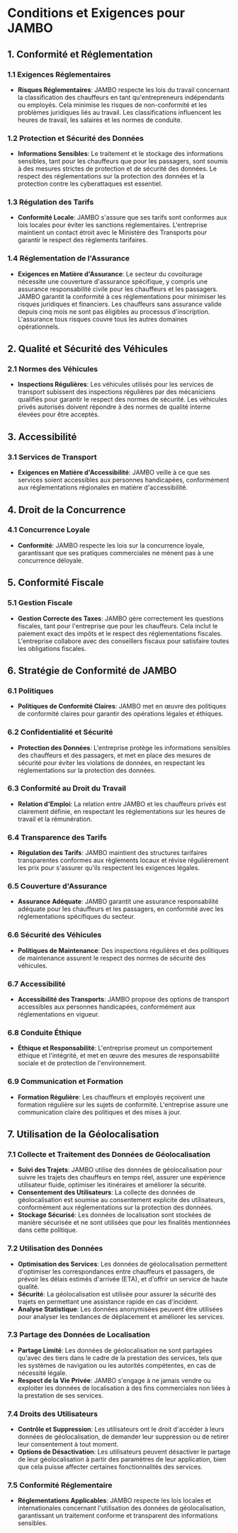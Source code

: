 # Conditions et Exigences pour JAMBO

## 1. Conformité et Réglementation

### 1.1 Exigences Réglementaires
- **Risques Réglementaires**: JAMBO respecte les lois du travail concernant la classification des chauffeurs en tant qu'entrepreneurs indépendants ou employés. Cela minimise les risques de non-conformité et les problèmes juridiques liés au travail. Les classifications influencent les heures de travail, les salaires et les normes de conduite.

### 1.2 Protection et Sécurité des Données
- **Informations Sensibles**: Le traitement et le stockage des informations sensibles, tant pour les chauffeurs que pour les passagers, sont soumis à des mesures strictes de protection et de sécurité des données. Le respect des réglementations sur la protection des données et la protection contre les cyberattaques est essentiel.

### 1.3 Régulation des Tarifs
- **Conformité Locale**: JAMBO s'assure que ses tarifs sont conformes aux lois locales pour éviter les sanctions réglementaires. L'entreprise maintient un contact étroit avec le Ministère des Transports pour garantir le respect des règlements tarifaires.

### 1.4 Réglementation de l'Assurance
- **Exigences en Matière d'Assurance**: Le secteur du covoiturage nécessite une couverture d'assurance spécifique, y compris une assurance responsabilité civile pour les chauffeurs et les passagers. JAMBO garantit la conformité à ces réglementations pour minimiser les risques juridiques et financiers. Les chauffeurs sans assurance valide depuis cinq mois ne sont pas éligibles au processus d'inscription. L'assurance tous risques couvre tous les autres domaines opérationnels.

## 2. Qualité et Sécurité des Véhicules

### 2.1 Normes des Véhicules
- **Inspections Régulières**: Les véhicules utilisés pour les services de transport subissent des inspections régulières par des mécaniciens qualifiés pour garantir le respect des normes de sécurité. Les véhicules privés autorisés doivent répondre à des normes de qualité interne élevées pour être acceptés.

## 3. Accessibilité

### 3.1 Services de Transport
- **Exigences en Matière d'Accessibilité**: JAMBO veille à ce que ses services soient accessibles aux personnes handicapées, conformément aux réglementations régionales en matière d'accessibilité.

## 4. Droit de la Concurrence

### 4.1 Concurrence Loyale
- **Conformité**: JAMBO respecte les lois sur la concurrence loyale, garantissant que ses pratiques commerciales ne mènent pas à une concurrence déloyale.

## 5. Conformité Fiscale

### 5.1 Gestion Fiscale
- **Gestion Correcte des Taxes**: JAMBO gère correctement les questions fiscales, tant pour l'entreprise que pour les chauffeurs. Cela inclut le paiement exact des impôts et le respect des réglementations fiscales. L'entreprise collabore avec des conseillers fiscaux pour satisfaire toutes les obligations fiscales.

## 6. Stratégie de Conformité de JAMBO

### 6.1 Politiques
- **Politiques de Conformité Claires**: JAMBO met en œuvre des politiques de conformité claires pour garantir des opérations légales et éthiques.

### 6.2 Confidentialité et Sécurité
- **Protection des Données**: L'entreprise protège les informations sensibles des chauffeurs et des passagers, et met en place des mesures de sécurité pour éviter les violations de données, en respectant les réglementations sur la protection des données.

### 6.3 Conformité au Droit du Travail
- **Relation d'Emploi**: La relation entre JAMBO et les chauffeurs privés est clairement définie, en respectant les réglementations sur les heures de travail et la rémunération.

### 6.4 Transparence des Tarifs
- **Régulation des Tarifs**: JAMBO maintient des structures tarifaires transparentes conformes aux règlements locaux et révise régulièrement les prix pour s'assurer qu'ils respectent les exigences légales.

### 6.5 Couverture d'Assurance
- **Assurance Adéquate**: JAMBO garantit une assurance responsabilité adéquate pour les chauffeurs et les passagers, en conformité avec les réglementations spécifiques du secteur.

### 6.6 Sécurité des Véhicules
- **Politiques de Maintenance**: Des inspections régulières et des politiques de maintenance assurent le respect des normes de sécurité des véhicules.

### 6.7 Accessibilité
- **Accessibilité des Transports**: JAMBO propose des options de transport accessibles aux personnes handicapées, conformément aux réglementations en vigueur.

### 6.8 Conduite Éthique
- **Éthique et Responsabilité**: L'entreprise promeut un comportement éthique et l'intégrité, et met en œuvre des mesures de responsabilité sociale et de protection de l'environnement.

### 6.9 Communication et Formation
- **Formation Régulière**: Les chauffeurs et employés reçoivent une formation régulière sur les sujets de conformité. L'entreprise assure une communication claire des politiques et des mises à jour.

## 7. Utilisation de la Géolocalisation

### 7.1 Collecte et Traitement des Données de Géolocalisation
- **Suivi des Trajets**: JAMBO utilise des données de géolocalisation pour suivre les trajets des chauffeurs en temps réel, assurer une expérience utilisateur fluide, optimiser les itinéraires et améliorer la sécurité.
- **Consentement des Utilisateurs**: La collecte des données de géolocalisation est soumise au consentement explicite des utilisateurs, conformément aux réglementations sur la protection des données.
- **Stockage Sécurisé**: Les données de localisation sont stockées de manière sécurisée et ne sont utilisées que pour les finalités mentionnées dans cette politique.

### 7.2 Utilisation des Données
- **Optimisation des Services**: Les données de géolocalisation permettent d'optimiser les correspondances entre chauffeurs et passagers, de prévoir les délais estimés d'arrivée (ETA), et d'offrir un service de haute qualité.
- **Sécurité**: La géolocalisation est utilisée pour assurer la sécurité des trajets en permettant une assistance rapide en cas d'incident.
- **Analyse Statistique**: Les données anonymisées peuvent être utilisées pour analyser les tendances de déplacement et améliorer les services.

### 7.3 Partage des Données de Localisation
- **Partage Limité**: Les données de géolocalisation ne sont partagées qu'avec des tiers dans le cadre de la prestation des services, tels que les systèmes de navigation ou les autorités compétentes, en cas de nécessité légale.
- **Respect de la Vie Privée**: JAMBO s'engage à ne jamais vendre ou exploiter les données de localisation à des fins commerciales non liées à la prestation de ses services.

### 7.4 Droits des Utilisateurs
- **Contrôle et Suppression**: Les utilisateurs ont le droit d'accéder à leurs données de géolocalisation, de demander leur suppression ou de retirer leur consentement à tout moment.
- **Options de Désactivation**: Les utilisateurs peuvent désactiver le partage de leur géolocalisation à partir des paramètres de leur application, bien que cela puisse affecter certaines fonctionnalités des services.

### 7.5 Conformité Réglementaire
- **Réglementations Applicables**: JAMBO respecte les lois locales et internationales concernant l'utilisation des données de géolocalisation, garantissant un traitement conforme et transparent des informations sensibles.
